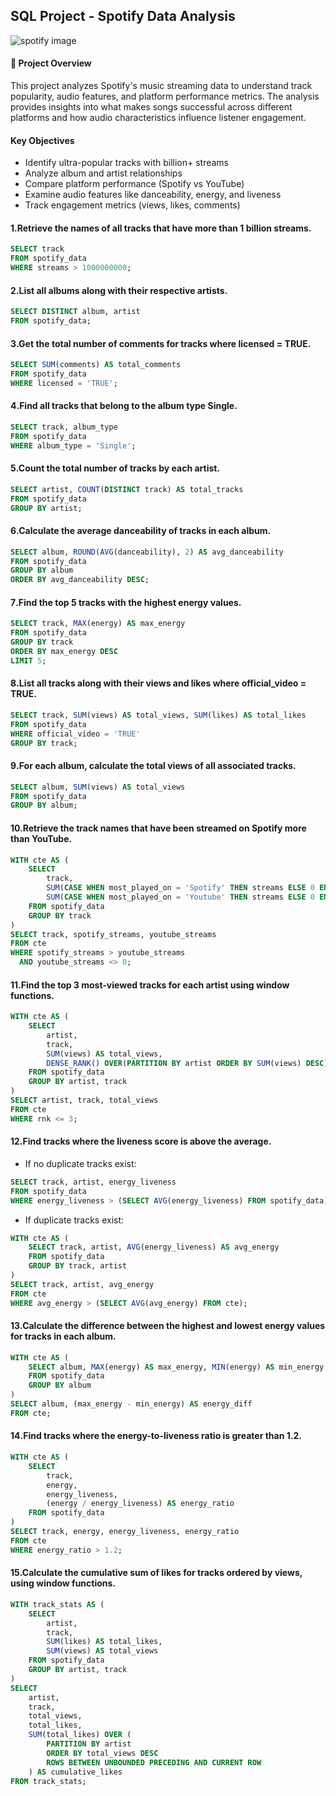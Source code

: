 ## SQL Project - Spotify Data Analysis

![spotify image](https://web-mind.io/aa-media/fi/spotify-ai-dj-183-fi-800x.jpg)

#### 🎵 Project Overview
This project analyzes Spotify's music streaming data to understand track popularity, audio features, and platform performance metrics. The analysis provides insights into what makes songs successful across different platforms and how audio characteristics influence listener engagement.

#### Key Objectives
- Identify ultra-popular tracks with billion+ streams
- Analyze album and artist relationships
- Compare platform performance (Spotify vs YouTube)
- Examine audio features like danceability, energy, and liveness
- Track engagement metrics (views, likes, comments)




#### 1️.Retrieve the names of all tracks that have more than 1 billion streams.
```sql
SELECT track 
FROM spotify_data
WHERE streams > 1000000000;
```

#### 2️.List all albums along with their respective artists.
```sql
SELECT DISTINCT album, artist
FROM spotify_data;
```

#### 3️.Get the total number of comments for tracks where licensed = TRUE.
```sql
SELECT SUM(comments) AS total_comments
FROM spotify_data
WHERE licensed = 'TRUE';
```

#### 4️.Find all tracks that belong to the album type Single.
```sql
SELECT track, album_type
FROM spotify_data
WHERE album_type = 'Single';
```

#### 5️.Count the total number of tracks by each artist.
```sql
SELECT artist, COUNT(DISTINCT track) AS total_tracks
FROM spotify_data
GROUP BY artist;
```

#### 6️.Calculate the average danceability of tracks in each album.
```sql
SELECT album, ROUND(AVG(danceability), 2) AS avg_danceability
FROM spotify_data
GROUP BY album
ORDER BY avg_danceability DESC;
```

#### 7️.Find the top 5 tracks with the highest energy values.
```sql
SELECT track, MAX(energy) AS max_energy
FROM spotify_data
GROUP BY track
ORDER BY max_energy DESC
LIMIT 5;
```

#### 8️.List all tracks along with their views and likes where official_video = TRUE.
```sql
SELECT track, SUM(views) AS total_views, SUM(likes) AS total_likes
FROM spotify_data
WHERE official_video = 'TRUE'
GROUP BY track;
```

#### 9️.For each album, calculate the total views of all associated tracks.
```sql
SELECT album, SUM(views) AS total_views
FROM spotify_data
GROUP BY album;
```

#### 10.Retrieve the track names that have been streamed on Spotify more than YouTube.
```sql
WITH cte AS (
    SELECT 
        track,
        SUM(CASE WHEN most_played_on = 'Spotify' THEN streams ELSE 0 END) AS spotify_streams,
        SUM(CASE WHEN most_played_on = 'Youtube' THEN streams ELSE 0 END) AS youtube_streams
    FROM spotify_data
    GROUP BY track
)
SELECT track, spotify_streams, youtube_streams
FROM cte
WHERE spotify_streams > youtube_streams
  AND youtube_streams <> 0;
```

#### 11.Find the top 3 most-viewed tracks for each artist using window functions.
```sql
WITH cte AS (
    SELECT 
        artist,
        track,
        SUM(views) AS total_views,
        DENSE_RANK() OVER(PARTITION BY artist ORDER BY SUM(views) DESC) AS rnk
    FROM spotify_data
    GROUP BY artist, track
)
SELECT artist, track, total_views
FROM cte
WHERE rnk <= 3;
```

#### 1️2️.Find tracks where the liveness score is above the average.

- If no duplicate tracks exist:
```sql
SELECT track, artist, energy_liveness
FROM spotify_data
WHERE energy_liveness > (SELECT AVG(energy_liveness) FROM spotify_data);
```

- If duplicate tracks exist:
```sql
WITH cte AS (
    SELECT track, artist, AVG(energy_liveness) AS avg_energy
    FROM spotify_data
    GROUP BY track, artist
)
SELECT track, artist, avg_energy
FROM cte
WHERE avg_energy > (SELECT AVG(avg_energy) FROM cte);
```

#### 1️3️.Calculate the difference between the highest and lowest energy values for tracks in each album.
```sql
WITH cte AS (
    SELECT album, MAX(energy) AS max_energy, MIN(energy) AS min_energy
    FROM spotify_data
    GROUP BY album
)
SELECT album, (max_energy - min_energy) AS energy_diff
FROM cte;
```

#### 1️4️.Find tracks where the energy-to-liveness ratio is greater than 1.2.
```sql
WITH cte AS (
    SELECT 
        track,
        energy,
        energy_liveness,
        (energy / energy_liveness) AS energy_ratio
    FROM spotify_data
)
SELECT track, energy, energy_liveness, energy_ratio
FROM cte
WHERE energy_ratio > 1.2;
```

#### 1️5️.Calculate the cumulative sum of likes for tracks ordered by views, using window functions.
```sql
WITH track_stats AS (
    SELECT 
        artist,
        track,
        SUM(likes) AS total_likes,
        SUM(views) AS total_views
    FROM spotify_data
    GROUP BY artist, track
)
SELECT 
    artist,
    track,
    total_views,
    total_likes,
    SUM(total_likes) OVER (
        PARTITION BY artist 
        ORDER BY total_views DESC
        ROWS BETWEEN UNBOUNDED PRECEDING AND CURRENT ROW
    ) AS cumulative_likes
FROM track_stats;
```

